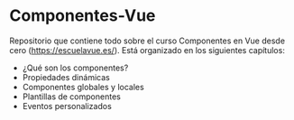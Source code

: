 # Componentes-Vue
Repositorio que contiene todo sobre el curso Componentes en Vue desde cero (https://escuelavue.es/).
Está organizado en los siguientes capítulos:

* ¿Qué son los componentes?
* Propiedades dinámicas
* Componentes globales y locales
* Plantillas de componentes
* Eventos personalizados